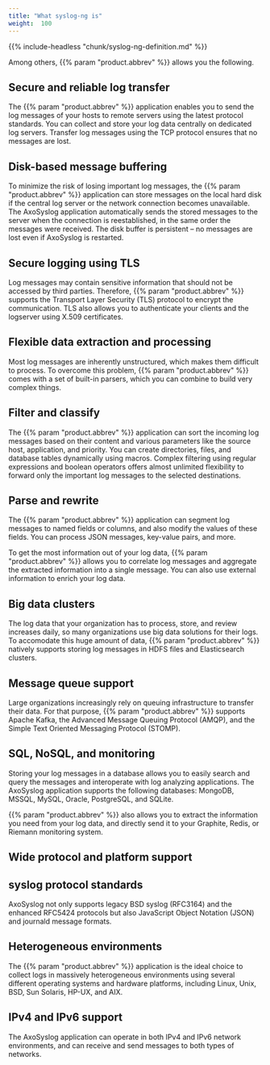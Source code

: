 ```yaml
---
title: "What syslog-ng is"
weight:  100
---
```

<!-- DISCLAIMER: This file is based on the syslog-ng Open Source Edition documentation https://github.com/balabit/syslog-ng-ose-guides/commit/2f4a52ee61d1ea9ad27cb4f3168b95408fddfdf2 and is used under the terms of The syslog-ng Open Source Edition Documentation License. The file has been modified by Axoflow. -->

{{% include-headless "chunk/syslog-ng-definition.md" %}}

Among others, {{% param "product.abbrev" %}} allows you the following.


## Secure and reliable log transfer

The {{% param "product.abbrev" %}} application enables you to send the log messages of your hosts to remote servers using the latest protocol standards. You can collect and store your log data centrally on dedicated log servers. Transfer log messages using the TCP protocol ensures that no messages are lost.



## Disk-based message buffering

To minimize the risk of losing important log messages, the {{% param "product.abbrev" %}} application can store messages on the local hard disk if the central log server or the network connection becomes unavailable. The AxoSyslog application automatically sends the stored messages to the server when the connection is reestablished, in the same order the messages were received. The disk buffer is persistent – no messages are lost even if AxoSyslog is restarted.



## Secure logging using TLS

Log messages may contain sensitive information that should not be accessed by third parties. Therefore, {{% param "product.abbrev" %}} supports the Transport Layer Security (TLS) protocol to encrypt the communication. TLS also allows you to authenticate your clients and the logserver using X.509 certificates.



## Flexible data extraction and processing

Most log messages are inherently unstructured, which makes them difficult to process. To overcome this problem, {{% param "product.abbrev" %}} comes with a set of built-in parsers, which you can combine to build very complex things.



## Filter and classify

The {{% param "product.abbrev" %}} application can sort the incoming log messages based on their content and various parameters like the source host, application, and priority. You can create directories, files, and database tables dynamically using macros. Complex filtering using regular expressions and boolean operators offers almost unlimited flexibility to forward only the important log messages to the selected destinations.



## Parse and rewrite

The {{% param "product.abbrev" %}} application can segment log messages to named fields or columns, and also modify the values of these fields. You can process JSON messages, key-value pairs, and more.

To get the most information out of your log data, {{% param "product.abbrev" %}} allows you to correlate log messages and aggregate the extracted information into a single message. You can also use external information to enrich your log data.



## Big data clusters

The log data that your organization has to process, store, and review increases daily, so many organizations use big data solutions for their logs. To accomodate this huge amount of data, {{% param "product.abbrev" %}} natively supports storing log messages in HDFS files and Elasticsearch clusters.



## Message queue support

Large organizations increasingly rely on queuing infrastructure to transfer their data. For that purpose, {{% param "product.abbrev" %}} supports Apache Kafka, the Advanced Message Queuing Protocol (AMQP), and the Simple Text Oriented Messaging Protocol (STOMP).



## SQL, NoSQL, and monitoring

Storing your log messages in a database allows you to easily search and query the messages and interoperate with log analyzing applications. The AxoSyslog application supports the following databases: MongoDB, MSSQL, MySQL, Oracle, PostgreSQL, and SQLite.

{{% param "product.abbrev" %}} also allows you to extract the information you need from your log data, and directly send it to your Graphite, Redis, or Riemann monitoring system.



## Wide protocol and platform support



## syslog protocol standards

AxoSyslog not only supports legacy BSD syslog (RFC3164) and the enhanced RFC5424 protocols but also JavaScript Object Notation (JSON) and journald message formats.



## Heterogeneous environments

The {{% param "product.abbrev" %}} application is the ideal choice to collect logs in massively heterogeneous environments using several different operating systems and hardware platforms, including Linux, Unix, BSD, Sun Solaris, HP-UX, and AIX.



## IPv4 and IPv6 support

The AxoSyslog application can operate in both IPv4 and IPv6 network environments, and can receive and send messages to both types of networks.

